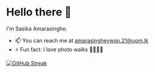 # Hello there  👋
I'm Sasika Amarasinghe.

- 📫 You can reach me at [amarasingheywsp.21@uom.lk]()
- ⚡ Fun fact: I love photo walks 🚶🏽‍♂️📸

[![GitHub Streak](https://streak-stats.demolab.com/?user=SasikaA073&theme=dark)](https://git.io/streak-stats)

